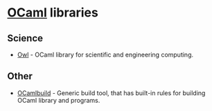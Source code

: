 # [OCaml](https://ocaml.org) libraries
## Science
- [Owl](https://github.com/owlbarn/owl) - OCaml library for scientific and engineering computing.

## Other
- [OCamlbuild](https://github.com/ocaml/ocamlbuild) - Generic build tool, that has built-in rules for building OCaml library and programs.